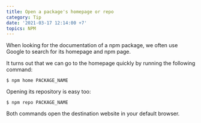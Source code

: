 ```yaml
---
title: Open a package's homepage or repo
category: Tip
date: '2021-03-17 12:14:00 +7'
topics: NPM
---
```


When looking for the documentation of a npm package, we often use Google to search for its homepage and npm page.

It turns out that we can go to the homepage quickly by running the following command:

```shell
$ npm home PACKAGE_NAME
```

Opening its repository is easy too:

```shell
$ npm repo PACKAGE_NAME
```

Both commands open the destination website in your default browser.
